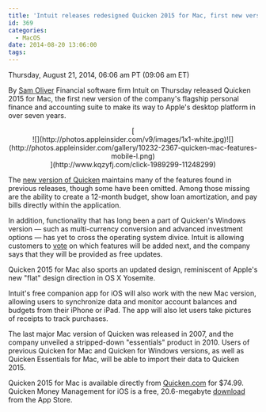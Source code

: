 ```yaml
---
title: 'Intuit releases redesigned Quicken 2015 for Mac, first new version in 7 years'
id: 369
categories:
  - MacOS
date: 2014-08-20 13:06:00
tags:
---
```


<div readability="47">

 Thursday, August 21, 2014, 06:06 am PT (09:06 am ET) 

 By [Sam Oliver](mailto:news@appleinsider.com)
<span>Financial software firm Intuit on Thursday released Quicken 2015 for Mac, the first new version of the company's flagship personal finance and accounting suite to make its way to Apple's desktop platform in over seven years.

</span>

<div align="center">[
<div>![](http://photos.appleinsider.com/v9/images/1x1-white.jpg)<noscript>![](http://photos.appleinsider.com/gallery/10232-2367-quicken-mac-features-mobile-l.png)</noscript></div>](http://www.kqzyfj.com/click-1989299-11248299)

<span></span></div>

The [new version of Quicken](http://www.kqzyfj.com/click-1989299-11248299) maintains many of the features found in previous releases, though some have been omitted. Among those missing are the ability to create a 12-month budget, show loan amortization, and pay bills directly within the application. 

In addition, functionality that has long been a part of Quicken's Windows version — such as multi-currency conversion and advanced investment options — has yet to cross the operating system divice. Intuit is allowing customers to [vote](http://www.quicken.com/mac/compare) on which features will be added next, and the company says that they will be provided as free updates.

Quicken 2015 for Mac also sports an updated design, reminiscent of Apple's new "flat" design direction in OS X Yosemite.

Intuit's free companion app for iOS will also work with the new Mac version, allowing users to synchronize data and monitor account balances and budgets from their iPhone or iPad. The app will also let users take pictures of receipts to track purchases.

The last major Mac version of Quicken was released in 2007, and the company unveiled a stripped-down "essentials" product in 2010\. Users of previous Quicken for Mac and Quicken for Windows versions, as well as Quicken Essentials for Mac, will be able to import their data to Quicken 2015\. 

Quicken 2015 for Mac is available directly from [Quicken.com](http://www.kqzyfj.com/click-1989299-11248299) for $74.99\. Quicken Money Management for iOS is a free, 20.6-megabyte [download](http://appleinsider.com/l/?link=https://itunes.apple.com/us/app/quicken-2014-2015-money-management/id701067522?mt=8) from the App Store. 
</div>